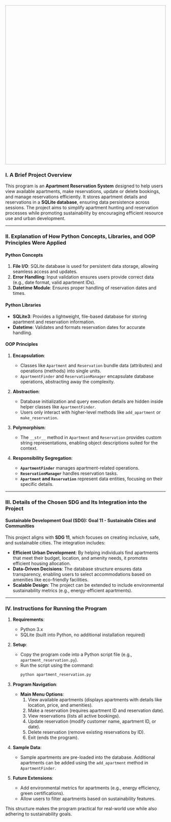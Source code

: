<img width="990" height="500" scr="">


### **I. A Brief Project Overview**  
This program is an **Apartment Reservation System** designed to help users view available apartments, make reservations, update or delete bookings, and manage reservations efficiently. It stores apartment details and reservations in a **SQLite database**, ensuring data persistence across sessions. The project aims to simplify apartment hunting and reservation processes while promoting sustainability by encouraging efficient resource use and urban development.

---

### **II. Explanation of How Python Concepts, Libraries, and OOP Principles Were Applied**  

#### **Python Concepts**  
1. **File I/O**: SQLite database is used for persistent data storage, allowing seamless access and updates.  
2. **Error Handling**: Input validation ensures users provide correct data (e.g., date format, valid apartment IDs).  
3. **Datetime Module**: Ensures proper handling of reservation dates and times.  

#### **Python Libraries**  
- **SQLite3**: Provides a lightweight, file-based database for storing apartment and reservation information.  
- **Datetime**: Validates and formats reservation dates for accurate handling.  

#### **OOP Principles**  
1. **Encapsulation**:  
   - Classes like `Apartment` and `Reservation` bundle data (attributes) and operations (methods) into single units.  
   - `ApartmentFinder` and `ReservationManager` encapsulate database operations, abstracting away the complexity.  

2. **Abstraction**:  
   - Database initialization and query execution details are hidden inside helper classes like `ApartmentFinder`.  
   - Users only interact with higher-level methods like `add_apartment` or `make_reservation`.  

3. **Polymorphism**:  
   - The `__str__` method in `Apartment` and `Reservation` provides custom string representations, enabling object descriptions suited for the context.  

4. **Responsibility Segregation**:  
   - **`ApartmentFinder`** manages apartment-related operations.  
   - **`ReservationManager`** handles reservation tasks.  
   - **`Apartment` and `Reservation`** represent data entities, focusing on their specific details.  

---

### **III. Details of the Chosen SDG and Its Integration into the Project**  

#### **Sustainable Development Goal (SDG): Goal 11 - Sustainable Cities and Communities**  
This project aligns with **SDG 11**, which focuses on creating inclusive, safe, and sustainable cities. The integration includes:  
- **Efficient Urban Development**: By helping individuals find apartments that meet their budget, location, and amenity needs, it promotes efficient housing allocation.  
- **Data-Driven Decisions**: The database structure ensures data transparency, enabling users to select accommodations based on amenities like eco-friendly facilities.  
- **Scalable Design**: The project can be extended to include environmental sustainability metrics (e.g., energy-efficient apartments).  

---

### **IV. Instructions for Running the Program**  

1. **Requirements**:  
   - Python 3.x  
   - SQLite (built into Python, no additional installation required)  

2. **Setup**:  
   - Copy the program code into a Python script file (e.g., `apartment_reservation.py`).  
   - Run the script using the command:  
     ```bash
     python apartment_reservation.py
     ```  

3. **Program Navigation**:  
   - **Main Menu Options**:  
     1. View available apartments (displays apartments with details like location, price, and amenities).  
     2. Make a reservation (requires apartment ID and reservation date).  
     3. View reservations (lists all active bookings).  
     4. Update reservation (modify customer name, apartment ID, or date).  
     5. Delete reservation (remove existing reservations by ID).  
     6. Exit (ends the program).  

4. **Sample Data**:  
   - Sample apartments are pre-loaded into the database. Additional apartments can be added using the `add_apartment` method in `ApartmentFinder`.  

5. **Future Extensions**:  
   - Add environmental metrics for apartments (e.g., energy efficiency, green certifications).  
   - Allow users to filter apartments based on sustainability features.  

This structure makes the program practical for real-world use while also adhering to sustainability goals.

